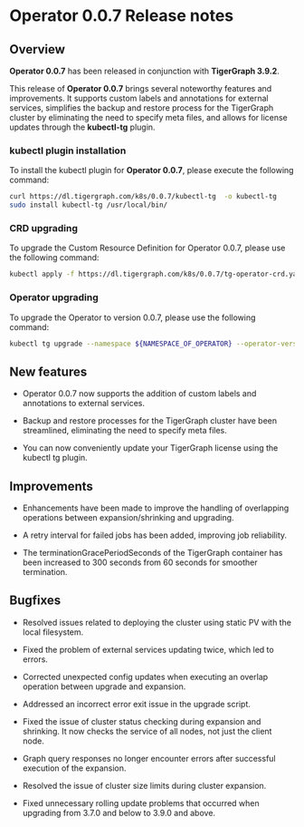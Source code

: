 # Operator 0.0.7 Release notes

## Overview

**Operator 0.0.7** has been released in conjunction with **TigerGraph 3.9.2**.

This release of **Operator 0.0.7** brings several noteworthy features and improvements. It supports custom labels and annotations for external services, simplifies the backup and restore process for the TigerGraph cluster by eliminating the need to specify meta files, and allows for license updates through the **kubectl-tg** plugin.

### kubectl plugin installation

To install the kubectl plugin for **Operator 0.0.7**, please execute the following command:

```bash
curl https://dl.tigergraph.com/k8s/0.0.7/kubectl-tg  -o kubectl-tg
sudo install kubectl-tg /usr/local/bin/
```

### CRD upgrading

To upgrade the Custom Resource Definition for Operator 0.0.7, please use the following command:

```bash
kubectl apply -f https://dl.tigergraph.com/k8s/0.0.7/tg-operator-crd.yaml
```

### Operator upgrading

To upgrade the Operator to version 0.0.7, please use the following command:

```bash
kubectl tg upgrade --namespace ${NAMESPACE_OF_OPERATOR} --operator-version 0.0.7
```

## New features

- Operator 0.0.7 now supports the addition of custom labels and annotations to external services.

- Backup and restore processes for the TigerGraph cluster have been streamlined, eliminating the need to specify meta files.

- You can now conveniently update your TigerGraph license using the kubectl tg plugin.

## Improvements

- Enhancements have been made to improve the handling of overlapping operations between expansion/shrinking and upgrading.

- A retry interval for failed jobs has been added, improving job reliability.

- The terminationGracePeriodSeconds of the TigerGraph container has been increased to 300 seconds from 60 seconds for smoother termination.

## Bugfixes

- Resolved issues related to deploying the cluster using static PV with the local filesystem.

- Fixed the problem of external services updating twice, which led to errors.

- Corrected unexpected config updates when executing an overlap operation between upgrade and expansion.

- Addressed an incorrect error exit issue in the upgrade script.

- Fixed the issue of cluster status checking during expansion and shrinking. It now checks the service of all nodes, not just the client node.

- Graph query responses no longer encounter errors after successful execution of the expansion.

- Resolved the issue of cluster size limits during cluster expansion.

- Fixed unnecessary rolling update problems that occurred when upgrading from 3.7.0 and below to 3.9.0 and above.
